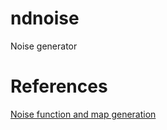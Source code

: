 # ndnoise
Noise generator


# References

[Noise function and map generation](http://www.redblobgames.com/articles/noise/introduction.html)

